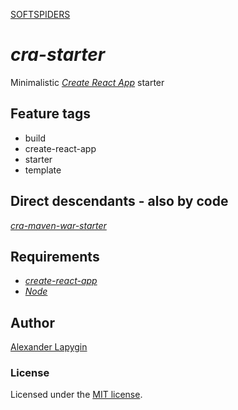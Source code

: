 [SOFTSPIDERS](https://github.com/softspiders/softspiders)

# *cra-starter*

Minimalistic [*Create React App*](https://github.com/facebook/create-react-app) starter

## Feature tags

- build
- create-react-app
- starter
- template

## Direct descendants - also by code

[*cra-maven-war-starter*](https://github.com/softspiders/cra-maven-war-starter)

## Requirements

* [*create-react-app*](https://facebook.github.io/create-react-app/)
* [*Node*](https://nodejs.org/en/download/package-manager/)


## Author

[Alexander Lapygin](https://github.com/AlexanderLapygin)

### License

Licensed under the [MIT license](./LICENSE).
